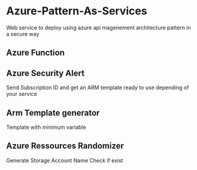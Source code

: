 # Azure-Pattern-As-Services
Web service to deploy using azure api magenement architecture pattern in a secure way 

## Azure Function 

## Azure Security Alert 
Send Subscription ID and get an ARM template ready to use depending of your service 

## Arm Template generator
Template with minimum variable 

## Azure Ressources Randomizer

Generate Storage Account Name 
Check if exist


